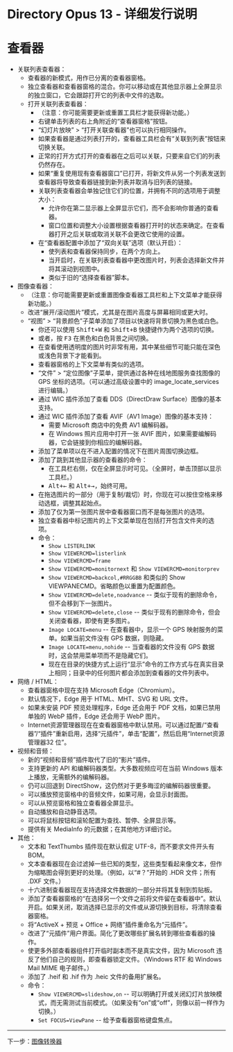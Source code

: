 # Directory Opus 13 - 详细发行说明

# 查看器

- 关联列表查看器：
  - 查看器的新模式，用作已分离的查看器窗格。
  - 独立查看器和查看器窗格的混合。你可以移动或在其他显示器上全屏显示的独立窗口，它会跟踪打开它的列表中文件的选取。
  - 打开关联列表查看器：
    - （注意：你可能需要更新或重置工具栏才能获得新功能。）
    - 右键单击列表的右上角附近的“查看器窗格”按钮。
    - “幻灯片放映” > “打开关联查看器”也可以执行相同操作。
    - 如果查看器是通过列表打开的，查看器工具栏会有“关联到列表”按钮来切换关联。
    - 正常的打开方式打开的查看器在之后可以关联，只要来自它们的列表仍然存在。
    - 如果“重复使用现有查看器窗口”已打开，将新文件从另一个列表发送到查看器将导致查看器链接到新列表并取消与旧列表的链接。
    - 关联列表查看器会单独记住它们的位置，并拥有不同的选项用于调整大小：
      - 允许你在第二显示器上全屏显示它们，而不会影响你普通的查看器。
      - 窗口位置和调整大小设置根据查看器打开时的状态来确定。在查看器打开之后关联或取消关联不会更改它使用的设置。
    - 在“查看器配置中添加了“双向关联”选项（默认开启）：
      - 使列表和查看器保持同步，在两个方向上。
      - 当开启时，在关联列表查看器中更改图片时，列表会选择新文件并将其滚动到视图中。
      - 类似于旧的“选择查看器”脚本。
- 图像查看器：
  - （注意：你可能需要更新或重置图像查看器工具栏和上下文菜单才能获得新功能。）
  - 改进“展开/滚动图片”模式，尤其是在图片高度与屏幕相同或更大时。
  - “视图” > “背景颜色”子菜单添加了项目以快速将背景切换为黑色或白色。
    - 你还可以使用 <kbd>Shift+W</kbd> 和 <kbd>Shift+B</kbd> 快捷键作为两个选项的切换。
    - 或者，按 <kbd>F3</kbd> 在黑色和白色背景之间切换。
    - 在查看使用透明度的图片时非常有用，其中某些细节可能只能在深色或浅色背景下才能看到。
    - 查看器窗格的上下文菜单有类似的选项。
    - “文件” > “定位图像”子菜单，提供通过各种在线地图服务查找图像的 GPS 坐标的选项。（可以通过高级设置中的 image_locate_services 进行编辑。）
    - 通过 WIC 插件添加了查看 DDS（DirectDraw Surface）图像的基本支持。
    - 通过 WIC 插件添加了查看 AVIF（AV1 Image）图像的基本支持：
      - 需要 Microsoft 商店中的免费 AV1 编解码器。
      - 在 Windows 照片应用中打开一张 AVIF 图片，如果需要编解码器，它会链接到你相应的编解码器。
    - 添加了菜单项以在不进入配置的情况下在图片周围切换边框。
    - 添加了跳到其他显示器的查看器的命令：
      - 在工具栏右侧，仅在全屏显示时可见。（全屏时，单击顶部以显示工具栏。）
      - <kbd>Alt+←</kbd> 和 <kbd>Alt+→</kbd>，始终可用。
    - 在拖选图片的一部分（用于复制/裁切）时，你现在可以按住空格来移动选框，调整其起始点。
    - 添加了仅为第一张图片居中查看器窗口而不是每张图片的选项。
    - 独立查看器中标记图片的上下文菜单现在包括打开包含文件夹的选项。
    - 命令：
      - `Show LISTERLINK`
      - `Show VIEWERCMD=listerlink`
      - `Show VIEWERCMD=frame`
      - `Show VIEWERCMD=monitornext` 和 `Show VIEWERCMD=monitorprev`
      - `Show VIEWERCMD=backcol,#RRGGBB` 和类似的 Show VIEWPANECMD。省略颜色以重置为配置颜色。
      - `Show VIEWERCMD=delete,noadvance` -- 类似于现有的删除命令，但不会移到下一张图片。
      - `Show VIEWERCMD=delete,close` -- 类似于现有的删除命令，但会关闭查看器，即使有更多图片。
      - `Image LOCATE=menu` -- 在查看器中，显示一个 GPS 映射服务的菜单。如果当前文件没有 GPS 数据，则隐藏。
      - `Image LOCATE=menu,nohide` -- 当查看器的文件没有 GPS 数据时，这会禁用菜单项而不是隐藏它们。
      - 现在在目录的快捷方式上运行“显示”命令的工作方式与在真实目录上相同；目录中的任何图片都会添加到查看器的文件列表中。
- 网络 / HTML：
  - 查看器窗格中现在支持 Microsoft Edge（Chromium）。
  - 默认情况下，Edge 用于 HTML、MHT、SVG 和 URL 文件。
  - 如果未安装 PDF 预览处理程序，Edge 还会用于 PDF 文档，如果已禁用单独的 WebP 插件，Edge 还会用于 WebP 图片。
  - Internet资源管理器现在在查看器窗格中默认禁用。可以通过配置/“查看器”/“插件”重新启用，选择“元插件”，单击“配置”，然后启用“Internet资源管理器32 位”。
- 视频和音频：
  - 新的“视频和音频”插件取代了旧的“影片”插件。
  - 支持更新的 API 和编解码器类型。大多数视频应可在当前 Windows 版本上播放，无需额外的编解码器。
  - 仍可以回退到 DirectShow，这仍然对于更多晦涩的编解码器很重要。
  - 可以播放预览窗格中的音频文件，如果可用，会显示封面图。
  - 可以从预览窗格和独立查看器全屏显示。
  - 自动播放和自动静音选项。
  - 可以将鼠标按钮和滚轮配置为查找、暂停、全屏显示等。
  - 提供有关 MediaInfo 的元数据；在其他地方详细讨论。
- 其他：
  - 文本和 TextThumbs 插件现在默认假定 UTF-8，而不要求文件开头有 BOM。
  - 文本查看器现在会过滤掉一些已知的类型，这些类型看起来像文本，但作为缩略图会得到更好的处理。（例如，以“#？”开始的 .HDR 文件；所有 .DXF 文件。）
  - 十六进制查看器现在支持选择文件数据的一部分并将其复制到剪贴板。
  - 添加了查看器窗格的“在选择另一个文件之前将文件留在查看器中”。默认开启。如果关闭，取消选择已显示的文件或从源切换到目标，将清除查看器窗格。
  - 将“ActiveX + 预览 + Office + 网络”插件重命名为“元插件”。
  - 改进了“元插件”用户界面。简化了更改哪些扩展名转到哪些查看器的操作。
  - 使更多外部查看器组件打开临时副本而不是真实文件，因为 Microsoft 违反了他们自己的规则，即查看器锁定文件。（Windows RTF 和 Windows Mail MIME 电子邮件。）
  - 添加了 .heif 和 .hif 作为 .heic 文件的备用扩展名。
  - 命令：
    - `Show VIEWERCMD=slideshow,on` -- 可以明确打开或关闭幻灯片放映模式，而无需测试当前模式。（如果没有“on”或“off”，则像以前一样作为切换。）
    - `Set FOCUS=ViewPane` -- 给予查看器窗格键盘焦点。

------------------------------------------------------------------------

下一步：[图像转换器](/Manual/release_history/opus13_detailed/image_convert.zh.md)